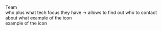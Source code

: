 <!-- ---
title: people
image: pic01.jpeg
--- -->
<p> 
Team <br>
who plus what tech focus they have -> allows to find out who to 
contact about what
  <i class="fa fa-gear fa-spin fa-2x" style="color: firebrick"></i> example of the icon
<br>
 <i class="fa fa-check" style="color: firebrick"></i> example of the icon


</p>